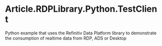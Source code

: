# Article.RDPLibrary.Python.TestClient
 Python example that uses the Refinitiv Data Platform library to demonstrate the consumption of realtime data from RDP, ADS or Desktop
